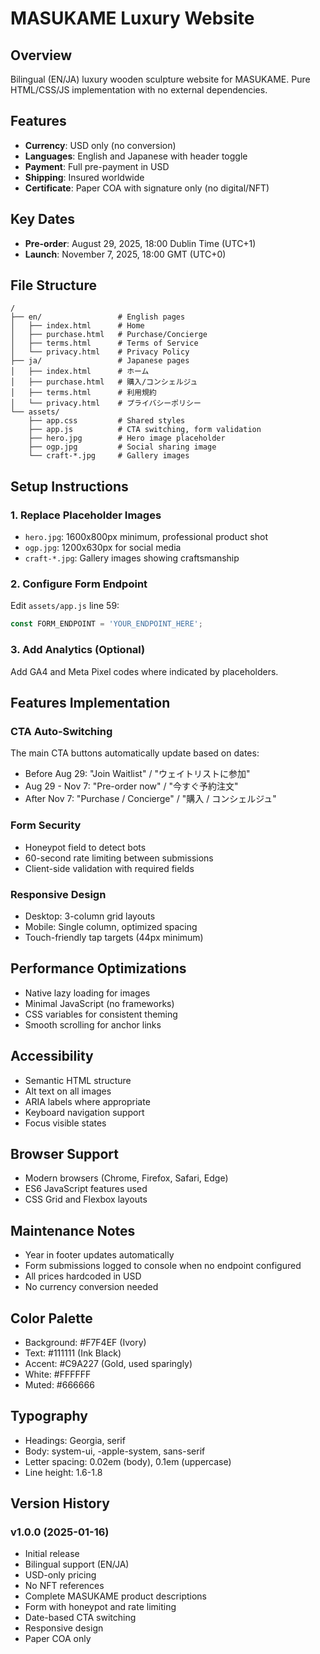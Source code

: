 # MASUKAME Luxury Website

## Overview
Bilingual (EN/JA) luxury wooden sculpture website for MASUKAME.
Pure HTML/CSS/JS implementation with no external dependencies.

## Features
- **Currency**: USD only (no conversion)
- **Languages**: English and Japanese with header toggle
- **Payment**: Full pre-payment in USD
- **Shipping**: Insured worldwide
- **Certificate**: Paper COA with signature only (no digital/NFT)

## Key Dates
- **Pre-order**: August 29, 2025, 18:00 Dublin Time (UTC+1)
- **Launch**: November 7, 2025, 18:00 GMT (UTC+0)

## File Structure
```
/
├── en/                 # English pages
│   ├── index.html      # Home
│   ├── purchase.html   # Purchase/Concierge
│   ├── terms.html      # Terms of Service
│   └── privacy.html    # Privacy Policy
├── ja/                 # Japanese pages
│   ├── index.html      # ホーム
│   ├── purchase.html   # 購入/コンシェルジュ
│   ├── terms.html      # 利用規約
│   └── privacy.html    # プライバシーポリシー
└── assets/
    ├── app.css         # Shared styles
    ├── app.js          # CTA switching, form validation
    ├── hero.jpg        # Hero image placeholder
    ├── ogp.jpg         # Social sharing image
    └── craft-*.jpg     # Gallery images

```

## Setup Instructions

### 1. Replace Placeholder Images
- `hero.jpg`: 1600x800px minimum, professional product shot
- `ogp.jpg`: 1200x630px for social media
- `craft-*.jpg`: Gallery images showing craftsmanship

### 2. Configure Form Endpoint
Edit `assets/app.js` line 59:
```javascript
const FORM_ENDPOINT = 'YOUR_ENDPOINT_HERE';
```

### 3. Add Analytics (Optional)
Add GA4 and Meta Pixel codes where indicated by placeholders.

## Features Implementation

### CTA Auto-Switching
The main CTA buttons automatically update based on dates:
- Before Aug 29: "Join Waitlist" / "ウェイトリストに参加"
- Aug 29 - Nov 7: "Pre-order now" / "今すぐ予約注文"
- After Nov 7: "Purchase / Concierge" / "購入 / コンシェルジュ"

### Form Security
- Honeypot field to detect bots
- 60-second rate limiting between submissions
- Client-side validation with required fields

### Responsive Design
- Desktop: 3-column grid layouts
- Mobile: Single column, optimized spacing
- Touch-friendly tap targets (44px minimum)

## Performance Optimizations
- Native lazy loading for images
- Minimal JavaScript (no frameworks)
- CSS variables for consistent theming
- Smooth scrolling for anchor links

## Accessibility
- Semantic HTML structure
- Alt text on all images
- ARIA labels where appropriate
- Keyboard navigation support
- Focus visible states

## Browser Support
- Modern browsers (Chrome, Firefox, Safari, Edge)
- ES6 JavaScript features used
- CSS Grid and Flexbox layouts

## Maintenance Notes
- Year in footer updates automatically
- Form submissions logged to console when no endpoint configured
- All prices hardcoded in USD
- No currency conversion needed

## Color Palette
- Background: #F7F4EF (Ivory)
- Text: #111111 (Ink Black)  
- Accent: #C9A227 (Gold, used sparingly)
- White: #FFFFFF
- Muted: #666666

## Typography
- Headings: Georgia, serif
- Body: system-ui, -apple-system, sans-serif
- Letter spacing: 0.02em (body), 0.1em (uppercase)
- Line height: 1.6-1.8

## Version History

### v1.0.0 (2025-01-16)
- Initial release
- Bilingual support (EN/JA)
- USD-only pricing
- No NFT references
- Complete MASUKAME product descriptions
- Form with honeypot and rate limiting
- Date-based CTA switching
- Responsive design
- Paper COA only
